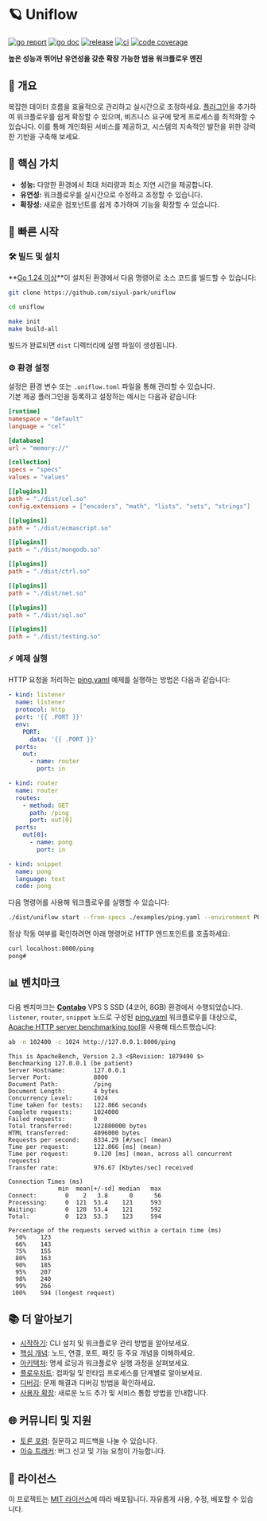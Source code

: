 # 🪐 Uniflow

[![go report][go_report_img]][go_report_url]
[![go doc][go_doc_img]][go_doc_url]
[![release][repo_releases_img]][repo_releases_url]
[![ci][repo_ci_img]][repo_ci_url]
[![code coverage][go_code_coverage_img]][go_code_coverage_url]

**높은 성능과 뛰어난 유연성을 갖춘 확장 가능한 범용 워크플로우 엔진**

## 📝 개요

복잡한 데이터 흐름을 효율적으로 관리하고 실시간으로 조정하세요. [플러그인](plugins/README_kr.md)을 추가하여 워크플로우를 쉽게 확장할 수 있으며, 비즈니스 요구에 맞게 프로세스를 최적화할 수 있습니다. 이를 통해 개인화된 서비스를 제공하고, 시스템의 지속적인 발전을 위한 강력한 기반을 구축해 보세요.

## 🎯 핵심 가치

- **성능:** 다양한 환경에서 최대 처리량과 최소 지연 시간을 제공합니다.
- **유연성:** 워크플로우를 실시간으로 수정하고 조정할 수 있습니다.
- **확장성:** 새로운 컴포넌트를 쉽게 추가하여 기능을 확장할 수 있습니다.

## 🚀 빠른 시작

### 🛠️ 빌드 및 설치

**[Go 1.24 이상](https://go.dev/doc/install)**이 설치된 환경에서 다음 명령어로 소스 코드를 빌드할 수 있습니다:

```sh
git clone https://github.com/siyul-park/uniflow

cd uniflow

make init
make build-all
```

빌드가 완료되면 `dist` 디렉터리에 실행 파일이 생성됩니다.

### ⚙️ 환경 설정

설정은 환경 변수 또는 `.uniflow.toml` 파일을 통해 관리할 수 있습니다.  
기본 제공 플러그인을 등록하고 설정하는 예시는 다음과 같습니다:

```toml
[runtime]
namespace = "default"
language = "cel"

[database]
url = "memory://"

[collection]
specs = "specs"
values = "values"

[[plugins]]
path = "./dist/cel.so"
config.extensions = ["encoders", "math", "lists", "sets", "strings"]

[[plugins]]
path = "./dist/ecmascript.so"

[[plugins]]
path = "./dist/mongodb.so"

[[plugins]]
path = "./dist/ctrl.so"

[[plugins]]
path = "./dist/net.so"

[[plugins]]
path = "./dist/sql.so"

[[plugins]]
path = "./dist/testing.so"
```

### ⚡ 예제 실행

HTTP 요청을 처리하는 [ping.yaml](examples/ping.yaml) 예제를 실행하는 방법은 다음과 같습니다:

```yaml
- kind: listener
  name: listener
  protocol: http
  port: '{{ .PORT }}'
  env:
    PORT:
      data: '{{ .PORT }}'
  ports:
    out:
      - name: router
        port: in

- kind: router
  name: router
  routes:
    - method: GET
      path: /ping
      port: out[0]
  ports:
    out[0]:
      - name: pong
        port: in

- kind: snippet
  name: pong
  language: text
  code: pong
```

다음 명령어를 사용해 워크플로우를 실행할 수 있습니다:

```sh
./dist/uniflow start --from-specs ./examples/ping.yaml --environment PORT=8000
```

정상 작동 여부를 확인하려면 아래 명령어로 HTTP 엔드포인트를 호출하세요:

```sh
curl localhost:8000/ping
pong#
```

## 📊 벤치마크

다음 벤치마크는 **[Contabo](https://contabo.com/)** VPS S SSD (4코어, 8GB) 환경에서 수행되었습니다.  
`listener`, `router`, `snippet` 노드로 구성된 [ping.yaml](examples/ping.yaml) 워크플로우를
대상으로, [Apache HTTP server benchmarking tool](https://httpd.apache.org/docs/2.4/programs/ab.html)을 사용해 테스트했습니다:

```sh
ab -n 102400 -c 1024 http://127.0.0.1:8000/ping
```

```
This is ApacheBench, Version 2.3 <$Revision: 1879490 $>
Benchmarking 127.0.0.1 (be patient)
Server Hostname:        127.0.0.1
Server Port:            8000
Document Path:          /ping
Document Length:        4 bytes
Concurrency Level:      1024
Time taken for tests:   122.866 seconds
Complete requests:      1024000
Failed requests:        0
Total transferred:      122880000 bytes
HTML transferred:       4096000 bytes
Requests per second:    8334.29 [#/sec] (mean)
Time per request:       122.866 [ms] (mean)
Time per request:       0.120 [ms] (mean, across all concurrent requests)
Transfer rate:          976.67 [Kbytes/sec] received

Connection Times (ms)
              min  mean[+/-sd] median   max
Connect:        0    2   3.8      0      56
Processing:     0  121  53.4    121     593
Waiting:        0  120  53.4    121     592
Total:          0  123  53.3    123     594

Percentage of the requests served within a certain time (ms)
  50%    123
  66%    143
  75%    155
  80%    163
  90%    185
  95%    207
  98%    240
  99%    266
 100%    594 (longest request)
```

## 📚 더 알아보기

- [시작하기](./docs/getting_started_kr.md): CLI 설치 및 워크플로우 관리 방법을 알아보세요.
- [핵심 개념](./docs/key_concepts_kr.md): 노드, 연결, 포트, 패킷 등 주요 개념을 이해하세요.
- [아키텍처](./docs/architecture_kr.md): 명세 로딩과 워크플로우 실행 과정을 살펴보세요.
- [플로우차트](./docs/flowchart_kr.md): 컴파일 및 런타임 프로세스를 단계별로 알아보세요.
- [디버깅](./docs/debugging_kr.md): 문제 해결과 디버깅 방법을 확인하세요.
- [사용자 확장](./docs/user_extensions_kr.md): 새로운 노드 추가 및 서비스 통합 방법을 안내합니다.

## 🌐 커뮤니티 및 지원

- [토론 포럼](https://github.com/siyul-park/uniflow/discussions): 질문하고 피드백을 나눌 수 있습니다.
- [이슈 트래커](https://github.com/siyul-park/uniflow/issues): 버그 신고 및 기능 요청이 가능합니다.

## 📜 라이선스

이 프로젝트는 [MIT 라이선스](./LICENSE)에 따라 배포됩니다. 자유롭게 사용, 수정, 배포할 수 있습니다.

<!-- Go -->

[go_download_url]: https://golang.org/dl/
[go_version_img]: https://img.shields.io/badge/Go-1.21+-00ADD8?style=for-the-badge&logo=go
[go_code_coverage_img]: https://codecov.io/gh/siyul-park/uniflow/graph/badge.svg?token=quEl9AbBcW
[go_code_coverage_url]: https://codecov.io/gh/siyul-park/uniflow
[go_report_img]: https://goreportcard.com/badge/github.com/siyul-park/uniflow
[go_report_url]: https://goreportcard.com/report/github.com/siyul-park/uniflow
[go_doc_img]: https://godoc.org/github.com/siyul-park/uniflow?status.svg
[go_doc_url]: https://godoc.org/github.com/siyul-park/uniflow

<!-- Repository -->

[repo_url]: https://github.com/siyul-park/uniflow
[repo_issues_url]: https://github.com/siyul-park/uniflow/issues
[repo_pull_request_url]: https://github.com/siyul-park/uniflow/pulls
[repo_discussions_url]: https://github.com/siyul-park/uniflow/discussions
[repo_releases_img]: https://img.shields.io/github/release/siyul-park/uniflow.svg
[repo_releases_url]: https://github.com/siyul-park/uniflow/releases
[repo_wiki_url]: https://github.com/siyul-park/uniflow/wiki
[repo_wiki_img]: https://img.shields.io/badge/docs-wiki_page-blue?style=for-the-badge&logo=none
[repo_wiki_faq_url]: https://github.com/siyul-park/uniflow/wiki/FAQ
[repo_ci_img]: https://github.com/siyul-park/uniflow/actions/workflows/ci.yml/badge.svg
[repo_ci_url]: https://github.com/siyul-park/uniflow/actions/workflows/ci.yml
